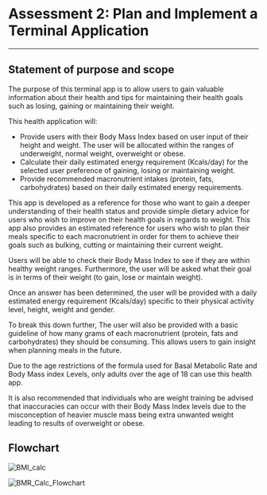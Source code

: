 # Assessment 2: Plan and Implement a Terminal Application
____________
## Statement of purpose and scope

The purpose of this terminal app is to allow users to gain valuable information about their health and tips for maintaining their health goals such as losing, gaining or maintaining their weight. 

This health application will:
- Provide users with their Body Mass Index based on user input of their height and weight. 
  The user will be allocated within the ranges of underweight, normal weight, overweight or obese. 
- Calculate their daily estimated energy requirement (Kcals/day) for the selected user preference of gaining, losing or maintaining weight.
- Provide recommended macronutrient intakes (protein, fats, carbohydrates) based on their daily estimated energy requirements. 

This app is developed as a reference for those who want to gain a deeper understanding of their health status and provide simple dietary advice for users who wish to improve on their health goals in regards to weight. This app also provides an estimated reference for users who wish to plan their meals specific to each macronutrient in order for them to achieve their goals such as bulking, cutting or maintaining their current weight. 

Users will be able to check their Body Mass Index to see if they are within healthy weight ranges. Furthermore, the user will be asked what their goal is in terms of their weight (to gain, lose or maintain weight). 

Once an answer has been determined, the user will be provided with a daily estimated energy requirement (Kcals/day) specific to their physical activity level, height, weight and gender. 

To break this down further, The user will also be provided with a basic guideline of how many grams of each macronutrient (protein, fats and carbohydrates) they should be consuming. This allows users to gain insight when planning meals in the future. 

Due to the age restrictions of the formula used for Basal Metabolic Rate and Body Mass index Levels, only adults over the age of 18 can use this health app. 

It is also recommended that individuals who are weight training be advised that inaccuracies can occur with their Body Mass Index levels due to the misconception of heavier muscle mass being extra unwanted weight leading to results of overweight or obese. 

## Flowchart 

![BMI_calc](BMI_Calc_Flowchart.png)

![BMR_Calc_Flowchart](BMR_Calc_Flowchart.png)




